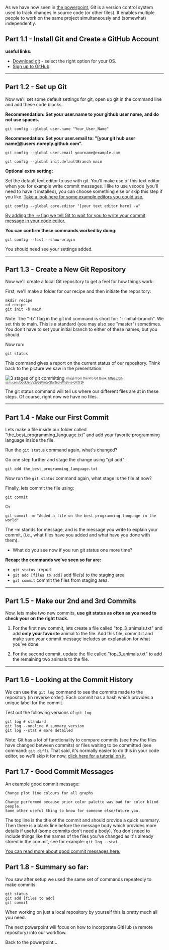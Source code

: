 
As we have now seen in [the powerpoint](https://raw.githubusercontent.com/RMCrean/bmc-git-and-github-tutorial/main/bmc_git_github_intro.pdf), Git is a version control system used to track changes in source code (or other files). It enables multiple people to work on the same project simultaneously and (somewhat) independently.


## Part 1.1 - Install Git and Create a GitHub Account
**useful links:**

- [Download git](https://git-scm.com/downloads) - select the right option for your OS.
- [Sign up to GitHub](https://github.com)

---

## Part 1.2 - Set up Git

Now we'll set some default settings for git, open up git in the command line and add these code blocks.

**Recommendation: Set your user.name to your github user name, and do not use spaces.**
```
git config --global user.name "Your_User_Name"
```

**Recommendation: Set your user.email to: "[your git hub user name]@users.noreply.github.com".**
```
git config --global user.email yourname@example.com
```

```
git config --global init.defaultBranch main
```

**Optional extra setting:**

Set the default text editor to use with git. You'll make use of this text editor when you for example write commit messages. I like to use vscode (you'll need to have it installed), you can choose something else or skip this step if you like. [Take a look here for some example editors you could use.](https://coderefinery.github.io/installation/editors/)
```
git config --global core.editor "[your text editor here] -w"
```

[By adding the `-w` flag we tell Git to wait for you to write your commit message in your code editor.](https://stackoverflow.com/questions/9725160/aborting-commit-due-to-empty-commit-message#:~:text=When%20you%20set%20an%20editor%20in%20the%20configuration%20of%20Git%2C%20make%20sure%20to%20pass%20the%20parameter%20%22%2Dw%22%20to%20force%20Git%20to%20wait%20your%20commit%20message%20that%20you%20would%20type%20on%20your%20custom%20editor.)

**You can confirm these commands worked by doing:**

```git config --list --show-origin```

You should need see your settings added.

---

## Part 1.3 - Create a New Git Repository
Now we'll create a local Git repository to get a feel for how things work:

First, we'll make a folder for our recipe and then initiate the repository:

```
mkdir recipe
cd recipe
git init -b main
```

Note: The "-b" flag in the git init command is short for: "--initial-branch". We set this to main. This is a standard (you may also see "master") sometimes. You don't have to set your initial branch to either of these names, but you should.

Now run:

```
git status
```

This command gives a report on the current status of our repository. Think back to the picture we saw in the presentation:

![3 stages of git committing](../assets/day2/git_repo_3_stages_not_mine.png)
<sub><sup>Image from the Pro Git Book: https://git-scm.com/book/en/v2/Getting-Started-What-is-Git%3F</sup></sub>

The git status command will tell us where our different files are at in these steps. Of course, right now we have no files.

---

## Part 1.4 - Make our First Commit

Lets make a file inside our folder called "the_best_programming_language.txt" and add your favorite programming language inside the file.

Run the ```git status``` command again, what's changed?

Go one step further and stage the change using "git add":

```
git add the_best_programming_language.txt
```

Now run the ```git status``` command again, what stage is the file at now?

Finally, lets commit the file using:

```
git commit
```

Or

```
git commit -m "Added a file on the best programming language in the world"
```

The -m stands for message, and is the message you write to explain your commit, (i.e., what files have you added and what have you done with them).

- What do you see now if you run git status one more time?

**Recap: the commands we've seen so far are:**

- ```git status``` : report
- ```git add [files to add]``` add file(s) to the staging area
- ```git commit``` commit the files from staging area.

---

## Part 1.5 - Make our 2nd and 3rd Commits

Now, lets make two new commits, **use git status as often as you need to check your on the right track.**

1. For the first new commit, lets create a file called "top_3_animals.txt" and add **only your favorite** animal to the file. Add this file, commit it and make sure your commit message includes an explanation for what you've done.

2. For the second commit, update the file called "top_3_animals.txt" to add the remaining two animals to the file.

---

## Part 1.6 - Looking at the Commit History

We can use the `git log` command to see the commits made to the repository (in reverse order). Each commit has a hash which provides a unique label for the commit.

Test out the following versions of `git log`:

```
git log # standard
git log --oneline # summary version
git log --stat # more detailed
```

Note: Git has a lot of functionality to compare commits (see how the files have changed between commits) or files waiting to be committed (see command: ```git diff```). That said, it's normally easier to do this in your code editor, so we'll skip it for now, [click here for a tutorial on it.](https://git-scm.com/book/en/v2/Git-Basics-Recording-Changes-to-the-Repository#:~:text=Viewing%20Your%20Staged%20and%20Unstaged%20Changes)


## Part 1.7 - Good Commit Messages

An example good commit message:

```
Change plot line colours for all graphs

Change performed because prior color palette was bad for color blind people.
Some other useful thing to know for someone else/future you.
```

The top line is the title of the commit and should provide a quick summary. Then there is a blank line before the message body which provides more details if useful (some commits don't need a body). You don't need to include things like the names of the files you've changed as it's already stored in the commit, see for example: ```git log --stat```.

[You can read more about good commit messages here.](https://gist.github.com/robertpainsi/b632364184e70900af4ab688decf6f53)


## Part 1.8 - Summary so far:

You saw after setup we used the same set of commands repeatedly to make commits:

```
git status
git add [files to add]
git commit
```

When working on just a local repository by yourself this is pretty much all you need.

The next powerpoint will focus on how to incorporate GitHub (a remote repository) into our workflow.

Back to the powerpoint...